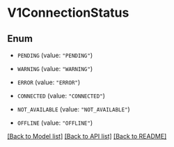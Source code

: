 # V1ConnectionStatus

## Enum


* `PENDING` (value: `"PENDING"`)

* `WARNING` (value: `"WARNING"`)

* `ERROR` (value: `"ERROR"`)

* `CONNECTED` (value: `"CONNECTED"`)

* `NOT_AVAILABLE` (value: `"NOT_AVAILABLE"`)

* `OFFLINE` (value: `"OFFLINE"`)


[[Back to Model list]](../README.md#documentation-for-models) [[Back to API list]](../README.md#documentation-for-api-endpoints) [[Back to README]](../README.md)


